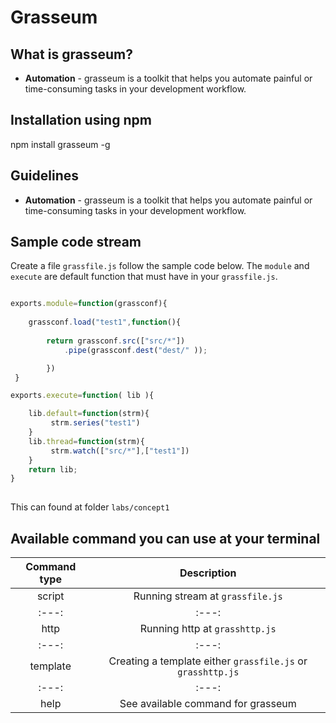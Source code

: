 # Grasseum

## What is grasseum?
- **Automation** - grasseum is a toolkit that helps you automate painful or time-consuming tasks in your development workflow.




## Installation using npm
npm install grasseum -g


## Guidelines
- **Automation** - grasseum is a toolkit that helps you automate painful or time-consuming tasks in your development workflow.

## Sample code stream 
Create a file `grassfile.js` follow the sample code below.
The `module` and `execute` are default function that must have in your `grassfile.js`.
```js

exports.module=function(grassconf){   
    
    grassconf.load("test1",function(){
            
        return grassconf.src(["src/*"])
            .pipe(grassconf.dest("dest/" )); 

        })   
 } 

exports.execute=function( lib ){   

    lib.default=function(strm){
         strm.series("test1") 
    }
    lib.thread=function(strm){
         strm.watch(["src/*"],["test1"])    
    }
    return lib;
}       
  
```
This can found at folder `labs/concept1` 

## Available command you can use at your terminal
|Command type | Description|
|:---: | :---: |
|script | Running stream at `grassfile.js`  |
|:---: | :---: |
|http | Running http at `grasshttp.js` |
|:---: | :---: |
|template | Creating a template either `grassfile.js` or `grasshttp.js`|
|:---: | :---: |
|help | See available command for grasseum |